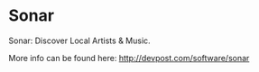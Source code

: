 # Sonar
Sonar: Discover Local Artists &amp; Music.


More info can be found here:
http://devpost.com/software/sonar
